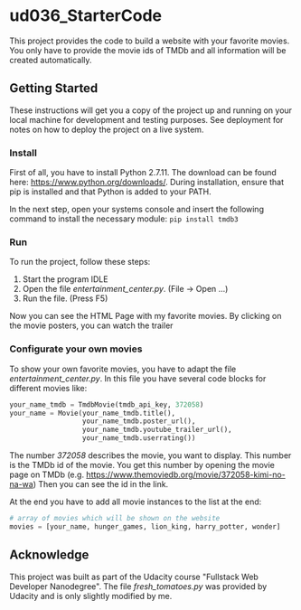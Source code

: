 # ud036_StarterCode

This project provides the code to build a website with your favorite movies. You only have to provide the movie ids of TMDb and all information will be created automatically.

## Getting Started

These instructions will get you a copy of the project up and running on your local machine for development and testing purposes. See deployment for notes on how to deploy the project on a live system.

### Install

First of all, you have to install Python 2.7.11. The download can be found here: https://www.python.org/downloads/. 
During installation, ensure that pip is installed and that Python is added to your PATH.

In the next step, open your systems console and insert the following command to install the necessary module: 
`pip install tmdb3`

### Run

To run the project, follow these steps: 
1. Start the program IDLE
2. Open the file *entertainment_center.py*. (File -> Open ...)
3. Run the file. (Press F5) 

Now you can see the HTML Page with my favorite movies. By clicking on the movie posters, you can watch the trailer

### Configurate your own movies

To show your own favorite movies, you have to adapt the file *entertainment_center.py*. 
In this file you have several code blocks for different movies like: 
```python
your_name_tmdb = TmdbMovie(tmdb_api_key, 372058)
your_name = Movie(your_name_tmdb.title(),
                  your_name_tmdb.poster_url(),
                  your_name_tmdb.youtube_trailer_url(),
                  your_name_tmdb.userrating())
```

The number *372058* describes the movie, you want to display. This number is the TMDb id of the movie. You get this number by opening the movie page on TMDb (e.g. https://www.themoviedb.org/movie/372058-kimi-no-na-wa) Then you can see the id in the link. 

At the end you have to add all movie instances to the list at the end: 
```python
# array of movies which will be shown on the website
movies = [your_name, hunger_games, lion_king, harry_potter, wonder]
```

## Acknowledge

This project was built as part of the Udacity course "Fullstack Web Developer Nanodegree". The file *fresh_tomatoes.py* was provided by Udacity and is only slightly modified by me. 